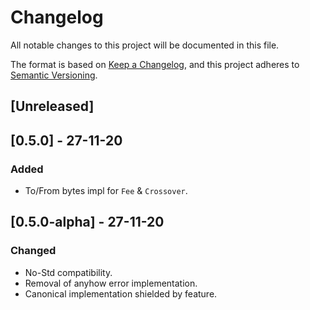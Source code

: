 # Changelog

All notable changes to this project will be documented in this file.

The format is based on [Keep a Changelog](https://keepachangelog.com/en/1.0.0/),
and this project adheres to [Semantic Versioning](https://semver.org/spec/v2.0.0.html).

## [Unreleased]

## [0.5.0] - 27-11-20
### Added
- To/From bytes impl for `Fee` & `Crossover`.

## [0.5.0-alpha] - 27-11-20
### Changed
- No-Std compatibility.
- Removal of anyhow error implementation.
- Canonical implementation shielded by feature.
